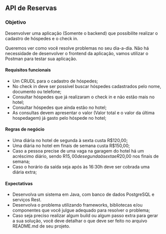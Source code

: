 ## API de Reservas

### Objetivo

Desenvolver uma aplicação (Somente o backend) que possibilite realizar o cadastro de
hóspedes e o check in.

Queremos ver como você resolve problemas no seu dia-a-dia. Não há necessidade de
desenvolver o frontend da aplicação, vamos utilizar o Postman para testar sua aplicação.

#### Requisitos funcionais

- Um CRUDL para o cadastro de hóspedes;
- No check in deve ser possível buscar hóspedes cadastrados pelo nome, documento ou telefone;
- Consultar hóspedes que já realizaram o check in e não estão mais no hotel;
- Consultar hóspedes que ainda estão no hotel;
- As consultas devem apresentar o valor (Valor total e o valor da última hospedagem) já gasto pelo hóspede no hotel;

#### Regras de negócio

- Uma diária no hotel de segunda à sexta custa R$120,00;
- Uma diária no hotel em finais de semana custa R$150,00;
- Caso a pessoa precise de uma vaga na garagem do hotel há um acréscimo diário, sendo R$15,00 de segunda à sexta e R$20,00 nos finais de semana;
- Caso o horário da saída seja após às 16:30h deve ser cobrada uma diária extra;

#### Expectativas

- Desenvolva um sistema em Java, com banco de dados PostgreSQL e serviços Rest.
- Desenvolva o problema utilizando frameworks, bibliotecas e/ou componentes que você julgue adequado para resolver o problema;
- Caso seja preciso realizar algum build ou algum passo extra para gerar a sua solução, você deve detalhar o que deve ser feito no arquivo README.md de seu projeto.